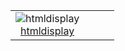 | | | | |
|--- | --- | --- | ---
|![htmldisplay](htmldisplay/htmldisplay_icon.png=250x250)<br><center>[htmldisplay](htmldisplay/index.md)</center>
